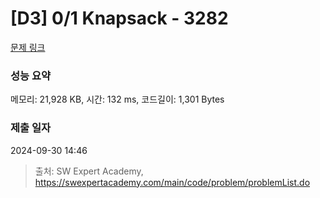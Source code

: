 # [D3] 0/1 Knapsack - 3282 

[문제 링크](https://swexpertacademy.com/main/code/problem/problemDetail.do?contestProbId=AWBJAVpqrzQDFAWr) 

### 성능 요약

메모리: 21,928 KB, 시간: 132 ms, 코드길이: 1,301 Bytes

### 제출 일자

2024-09-30 14:46



> 출처: SW Expert Academy, https://swexpertacademy.com/main/code/problem/problemList.do